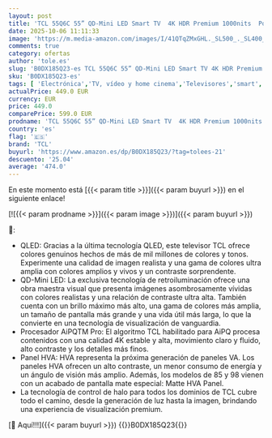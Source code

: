 ```yaml
---
layout: post
title: 'TCL 55Q6C 55” QD-Mini LED Smart TV  4K HDR Premium 1000nits  Powered by Google TV  Dolby Vision IQ & Atmos  Onkyo 2.1 Sound System  144Hz Motion Clarity Pro  Game Master  Voice Control '
date: 2025-10-06 11:11:33
image: 'https://m.media-amazon.com/images/I/41QTqZMxGHL._SL500_._SL400_.jpg'
comments: true
category: ofertas
author: 'tole.es'
slug: 'B0DX185Q23-es TCL 55Q6C 55” QD-Mini LED Smart TV 4K HDR Premium 1000nits...'
sku: 'B0DX185Q23-es'
tags: [ 'Electrónica','TV, vídeo y home cinema','Televisores','smart','tcl','tv','🇪🇸', ]
actualPrice: 449.0 EUR
currency: EUR
price: 449.0
comparePrice: 599.0 EUR
prodname: 'TCL 55Q6C 55” QD-Mini LED Smart TV  4K HDR Premium 1000nits  Powered by Google TV  Dolby Vision IQ & Atmos  Onkyo 2.1 Sound System  144Hz Motion Clarity Pro  Game Master  Voice Control '
country: 'es'
flag: '🇪🇸'
brand: 'TCL'
buyurl: 'https://www.amazon.es/dp/B0DX185Q23/?tag=tolees-21'
descuento: '25.04'
average: '474.0'
---
```


En este momento está [{{< param title >}}]({{< param buyurl >}}) en el siguiente enlace!

[![{{< param prodname >}}]({{< param image >}})]({{< param buyurl >}})

🔎:

- QLED: Gracias a la última tecnología QLED, este televisor TCL ofrece colores genuinos hechos de más de mil millones de colores y tonos. Experimente una calidad de imagen realista y una gama de colores ultra amplia con colores amplios y vivos y un contraste sorprendente.
- QD-Mini LED: La exclusiva tecnología de retroiluminación ofrece una obra maestra visual que presenta imágenes asombrosamente vívidas con colores realistas y una relación de contraste ultra alta. También cuenta con un brillo máximo más alto, una gama de colores más amplia, un tamaño de pantalla más grande y una vida útil más larga, lo que la convierte en una tecnología de visualización de vanguardia.
- Procesador AiPQTM Pro: El algoritmo TCL habilitado para AiPQ procesa contenidos con una calidad 4K estable y alta, movimiento claro y fluido, alto contraste y los detalles más finos.
- Panel HVA: HVA representa la próxima generación de paneles VA. Los paneles HVA ofrecen un alto contraste, un menor consumo de energía y un ángulo de visión más amplio. Además, los modelos de 85 y 98 vienen con un acabado de pantalla mate especial: Matte HVA Panel.
- La tecnología de control de halo para todos los dominios de TCL cubre todo el camino, desde la generación de luz hasta la imagen, brindando una experiencia de visualización premium.

[🛒 Aquí!!!]({{< param buyurl >}})
{{<world>}}B0DX185Q23{{</world>}}
